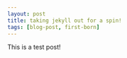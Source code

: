 ```yaml
---
layout: post
title: taking jekyll out for a spin!
tags: [blog-post, first-born]
---
```


This is a test post!
